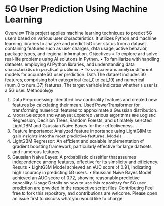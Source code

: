 # 5G User Prediction Using Machine Learning
Overview
This project applies machine learning techniques to predict 5G users based on various user characteristics. It utilizes Python and machine learning libraries to analyze and predict 5G user status from a dataset containing features such as user charges, data usage, active behavior, package types, and regional information.
Objectives
•	To explore and solve real-life problems using AI solutions in Python.
•	To familiarize with handling datasets, employing AI Python libraries, and understanding data characteristics in practical problems.
•	To compare and analyze different models for accurate 5G user prediction.
Data
The dataset includes 60 features, comprising both categorical (cat_0 to cat_19) and numerical (num_0 to num_37) features. The target variable indicates whether a user is a 5G user.
Methodology
1.	Data Preprocessing: Identified low cardinality features and created new features by calculating their mean. Used PowerTransformer for transforming numerical features to approximate a Gaussian distribution.
2.	Model Selection and Analysis: Explored various algorithms like Logistic Regression, Decision Trees, Random Forests, and ultimately selected LightGBM and Gaussian Naive Bayes for their effectiveness.
3.	Feature Importance: Analyzed feature importance using LightGBM to gain insights into the most predictive features.
Models
1.	LightGBM Regressor: An efficient and scalable implementation of gradient boosting framework, particularly effective for large datasets and numerous features.
2.	Gaussian Naive Bayes: A probabilistic classifier that assumes independence among features, effective for its simplicity and efficiency.
Results
•	LightGBM Model achieved an AUC score of 0.91, indicating high accuracy in predicting 5G users.
•	Gaussian Naive Bayes Model achieved an AUC score of 0.72, showing reasonable predictive capability.
Usage
Details on how to use this repository for 5G user prediction are provided in the respective script files.
Contributing
Feel free to fork this repository, and contributions are welcome. Please open an issue first to discuss what you would like to change.
